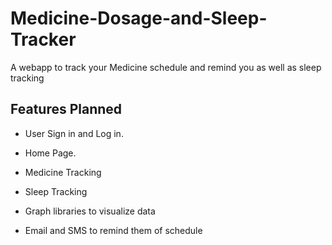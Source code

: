 # Medicine-Dosage-and-Sleep-Tracker
A webapp to track your Medicine schedule and remind you as well as sleep tracking

## Features Planned
 
 - User Sign in and Log in.
 
 - Home Page.
 
 - Medicine Tracking 
 
 - Sleep Tracking 
 
 - Graph libraries to visualize data
 
 - Email and SMS to remind them of schedule
 
